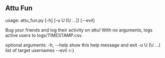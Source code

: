 ## Attu Fun

usage: attu_fun.py [-h] [-u U [U ...]] [--evil]

Bug your friends and log their activity on attu! With no arguments, logs
active users to logs/TIMESTAMP.csv.

optional arguments:
  -h, --help    show this help message and exit
  -u U [U ...]  list of target usernames
  --evil        >:)
